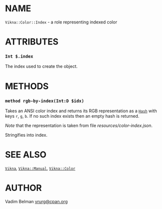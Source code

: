 NAME
====



`Vikna::Color::Index` - a role representing indexed color

ATTRIBUTES
==========



### `Int $.index`

The index used to create the object.

METHODS
=======



### `method rgb-by-index(Int:D $idx)`

Takes an ANSI color index and returns its RGB representation as a [`Hash`](https://docs.raku.org/type/Hash) with keys `r`, `g`, `b`. If no such index exists then an empty hash is returned.

*Note* that the representation is taken from file *resources/color-index.json*.

Stringifies into index.

SEE ALSO
========

[`Vikna`](https://github.com/vrurg/raku-Vikna/blob/v0.0.1/docs/md/Vikna.md), [`Vikna::Manual`](https://github.com/vrurg/raku-Vikna/blob/v0.0.1/docs/md/Vikna/Manual.md), [`Vikna::Color`](https://github.com/vrurg/raku-Vikna/blob/v0.0.1/docs/md/Vikna/Color.md)

AUTHOR
======

Vadim Belman <vrurg@cpan.org>

